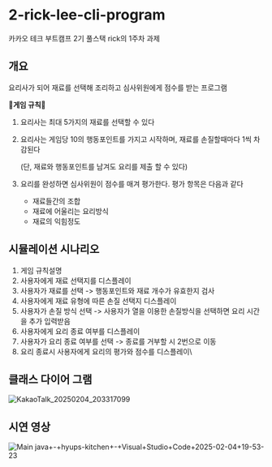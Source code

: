 # 2-rick-lee-cli-program
카카오 테크 부트캠프 2기 풀스택 rick의 1주차 과제


## 개요
요리사가 되어 재료를 선택해 조리하고 심사위원에게 점수를 받는 프로그램
  
  📜**게임 규칙**📜
  1. 요리사는 최대 5가지의 재료를 선택할 수 있다
  2. 요리사는 게임당 10의 행동포인트를 가지고 시작하며, 재료를 손질할때마다 1씩 차감된다
      
      (단, 재료와 행동포인트를 남겨도 요리를 제출 할 수 있다)
      
  3. 요리를 완성하면 심사위원이 점수를 매겨 평가한다. 평가 항목은 다음과 같다
      - 재료들간의 조합
      - 재료에 어울리는 요리방식
      - 재료의 익힘정도


## 시뮬레이션 시나리오
1. 게임 규칙설명
2. 사용자에게 재료 선택지를 디스플레이
3. 사용자가 재료를 선택 -> 행동포인트와 재료 개수가 유효한지 검사
4. 사용자에게 재료 유형에 따른 손질 선택지 디스플레이
5. 사용자가 손질 방식 선택 -> 사용자가 열을 이용한 손질방식을 선택하면 요리 시간을 추가 입력받음
6. 사용자에게 요리 종료 여부를 디스플레이
7. 사용자가 요리 종료 여부를 선택 -> 종료를 거부할 시 2번으로 이동
8. 요리 종료시 사용자에게 요리의 평가와 점수를 디스플레이\


## 클래스 다이어 그램
![KakaoTalk_20250204_203317099](https://github.com/user-attachments/assets/061009ab-9ba7-4222-9405-4e2ca2c87501)


## 시연 영상
![Main java+-+hyups-kitchen+-+Visual+Studio+Code+2025-02-04+19-53-23](https://github.com/user-attachments/assets/3b8e7ddc-6671-41a0-ae60-1289e1faf7d0)
